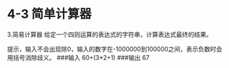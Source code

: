 # 4-3 简单计算器

3.简易计算器
给定一个四则运算的表达式的字符串，计算表达式最终的结果。

提示，输入不会出现除0，输入的数字在-1000000到100000之间，表示负数时会用括号消除歧义。
###输入
60+(3*2+1)
###输出
67